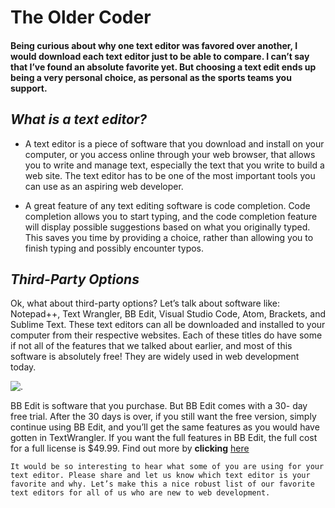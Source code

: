 # The Older Coder

#### Being curious about why one text editor was favored over another, I would download each text editor just to be able to compare. I can’t say that I’ve found an absolute favorite yet. But choosing a text edit ends up being a very personal choice, as personal as the sports teams you support.

## ***What is a text editor?***
- A text editor is a piece of software that you download and install on your computer, or you access online through your web browser, that allows you to write and manage text, especially the text that you write to build a web site. The text editor has to be one of the most important tools you can use as an aspiring web developer.

- A great feature of any text editing software is code completion. Code completion allows you to start typing, and the code completion
feature will display possible suggestions based on what you originally typed. This saves you time by providing a choice, rather than allowing you to finish typing and possibly encounter typos.

## *Third-Party Options*
Ok, what about third-party options? Let’s talk about software like: Notepad++, Text Wrangler, BB Edit, Visual Studio Code, Atom, Brackets, and Sublime Text. These text editors can all be downloaded and installed to your computer from their respective websites. Each of these titles do have some if not all of the features that we talked about earlier, and most of this software is absolutely free! They are widely used in web development today.

![.](https://upload.wikimedia.org/wikipedia/commons/thumb/6/69/Notepad%2B%2B_Logo.svg/1200px-Notepad%2B%2B_Logo.svg.png)



BB Edit is software that you purchase. But BB Edit comes with a 30- day free trial. After the 30 days is over, if you still want the free
version, simply continue using BB Edit, and you’ll get the same features as you would have gotten in TextWrangler. If you want the full features in BB Edit, the full cost for a full license is $49.99. Find out more by **clicking** [here](https://www.barebones.com/products/textwrangler/)

```
It would be so interesting to hear what some of you are using for your text editor. Please share and let us know which text editor is your favorite and why. Let’s make this a nice robust list of our favorite text editors for all of us who are new to web development.
